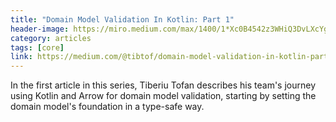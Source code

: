 ```yaml
---
title: "Domain Model Validation In Kotlin: Part 1"
header-image: https://miro.medium.com/max/1400/1*Xc0B4542z3WHiQ3DvLXcYg.png
category: articles
tags: [core]
link: https://medium.com/@tibtof/domain-model-validation-in-kotlin-part-1-21fa44c60ef3
---
```

In the first article in this series, Tiberiu Tofan describes his team's journey using Kotlin and Arrow for domain model validation, 
starting by setting the domain model's foundation in a type-safe way.
